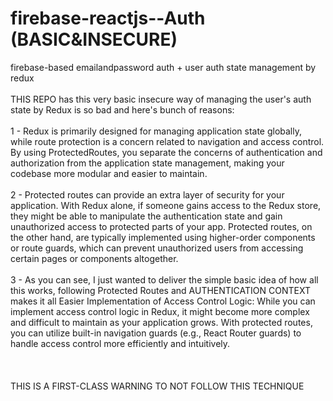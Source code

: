 # firebase-reactjs--Auth (BASIC&INSECURE)
firebase-based emailandpassword auth + user auth state management by redux
<br><br>
THIS REPO  has this very basic insecure way of managing the user's auth state by Redux is so bad and here's bunch of reasons:
<br><br>
1 - Redux is primarily designed for managing application state globally, while route protection is a concern related to navigation and access control. By using ProtectedRoutes, you separate the concerns of authentication and authorization from the application state management, making your codebase more modular and easier to maintain.
<br><br>
2 - Protected routes can provide an extra layer of security for your application. With Redux alone, if someone gains access to the Redux store, they might be able to manipulate the authentication state and gain unauthorized access to protected parts of your app. Protected routes, on the other hand, are typically implemented using higher-order components or route guards, which can prevent unauthorized users from accessing certain pages or components altogether.
<br><br>
3 - As you can see, I just wanted to deliver the simple basic idea of how all this works, following Protected Routes and AUTHENTICATION CONTEXT makes it all Easier Implementation of Access Control Logic: While you can implement access control logic in Redux, it might become more complex and difficult to maintain as your application grows. With protected routes, you can utilize built-in navigation guards (e.g., React Router guards) to handle access control more efficiently and intuitively.
<br>
<br> <br>  <br>THIS IS A FIRST-CLASS WARNING TO NOT FOLLOW THIS TECHNIQUE
